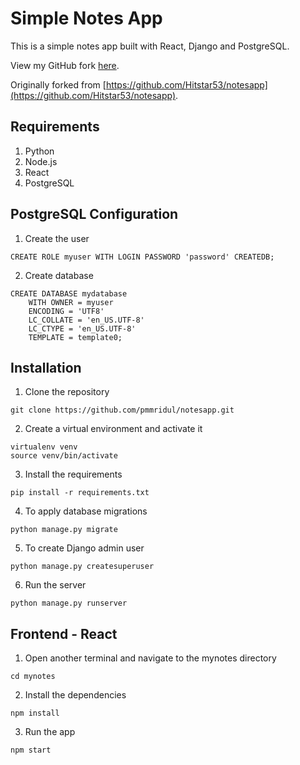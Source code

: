 # Simple Notes App

This is a simple notes app built with React, Django and PostgreSQL.

View my GitHub fork [here](https://github.com/pmmridul/notesapp).

Originally forked from [https://github.com/Hitstar53/notesapp](https://github.com/Hitstar53/notesapp).

## Requirements

1. Python
2. Node.js
3. React
4. PostgreSQL

## PostgreSQL Configuration
1. Create the user
```
CREATE ROLE myuser WITH LOGIN PASSWORD 'password' CREATEDB;
```
2. Create database
```
CREATE DATABASE mydatabase
    WITH OWNER = myuser
    ENCODING = 'UTF8'
    LC_COLLATE = 'en_US.UTF-8'
    LC_CTYPE = 'en_US.UTF-8'
    TEMPLATE = template0;
```

## Installation
1. Clone the repository
```
git clone https://github.com/pmmridul/notesapp.git
```
2. Create a virtual environment and activate it
```
virtualenv venv
source venv/bin/activate
```
3. Install the requirements
```
pip install -r requirements.txt
```
4. To apply database migrations
```
python manage.py migrate
```
5. To create Django admin user
```
python manage.py createsuperuser
```
6. Run the server
```
python manage.py runserver
```

## Frontend - React
1. Open another terminal and navigate to the mynotes directory
```
cd mynotes
```
2. Install the dependencies
```
npm install
```
3. Run the app
```
npm start
```
